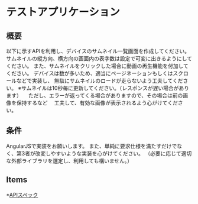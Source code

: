 # テストアプリケーション

## 概要

以下に示すAPIを利用し、デバイスのサムネイル一覧画面を作成してください。
サムネイルの縦方向、横方向の画面内の表字数は設定で可変に出きるようにしてください。
また、サムネイルをクリックした場合に動画の再生機能を付加してください。
デバイスは数が多いため、適当にページネーションもしくはスクロールなどで実装し、
無駄にサムネイルのロードが走らないよう工夫してください。
※サムネイルは10秒毎に更新してください。（レスポンスが遅い場合があります）
　ただし、エラーが返ってくる場合がありますので、その場合は前の画像を保持するなど
　工夫して、有効な画像が表示されるよう心がけてください。


## 条件

AngularJSで実装をお願いします。
また、単純に要求仕様を満たすだけでなく、第3者が改変しやすいような実装を心がけてください。
（必要に応じて適切な外部ライブラリを選定し、利用しても構いません。）

## Items

*[APIスペック](api.md)

